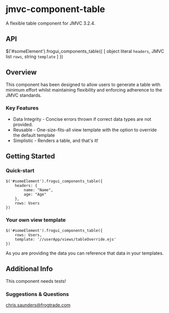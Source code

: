 jmvc-component-table
====================

A flexible table component for JMVC 3.2.4.

## API
$('#someElement').frogui_components_table({
    [ object literal `headers`, 
    JMVC list `rows`,
    string `template` ]
})

## Overview
This component has been designed to allow users to generate a table with minimum effort whilst maintaining flexibility and enforcing adherence to the JMVC standards.

### Key Features
- Data Integrity - Concise errors thrown if correct data types are not provided.
- Reusable - One-size-fits-all view template with the option to override the default template
- Simplistic - Renders a table, and that's it!

## Getting Started
### Quick-start
    $('#someElement').frogui_components_table({
        headers: {
            name: "Name",
            age: "Age"
        },
        rows: Users
    })
    
### Your own view template
    $('#someElement').frogui_components_table({
        rows: Users,
        template: '//userApp/views/tableOverride.ejs'
    })
As you are providing the data you can reference that data in your templates.

## Additional Info
This component needs tests!

### Suggestions & Questions
chris.saunders@frogtrade.com
